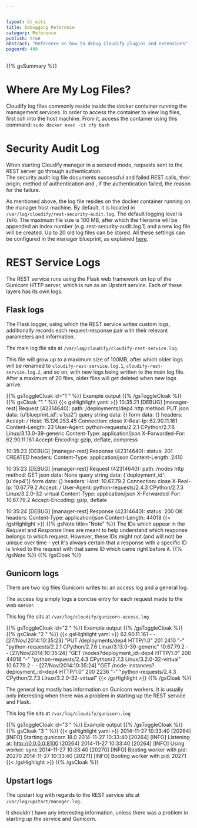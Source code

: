 ```yaml
---


layout: bt_wiki
title: Debugging Reference
category: Reference
publish: true
abstract: "Reference on how to debug Cloudify plugins and extensions"
pageord: 400
---
```




{{% gsSummary %}}

# Where Are My Log Files?

Cloudify log files commonly reside inside the docker container running the management services.
In order to access the container to view log files, first ssh into the host machine. From it, access the container
using this command: `sudo docker exec -it cfy bash`

# Security Audit Log

When starting Cloudify manager in a secured mode, requests sent to the REST server go through authentication. <br>
The security audit log file documents successful and failed REST calls, their origin, method of authentication and
, if the authentication failed, the reason for the failure.

As mentioned above, the log file resides on the docker container running on the manager host machine. By default, it is
located in `/var/log/cloudify/rest-security-audit.log`. The default logging level is `INFO`. The maximum file size is
100 MB, after which the filename will be appended an index number (e.g. rest-security-audit.log.1) and a new log file
will be created. Up to 20 old log files can be stored. All these settings can be configured in the manager
blueprint, as explained [here](/guide/3.2/guide-security.html#logging).


# REST Service Logs

The REST service runs using the Flask web framework on top of the Gunicorn HTTP server, which is run as an Upstart service. Each of these layers has its own logs.


## Flask logs

The Flask logger, using which the REST service writes custom logs, additionally records each request-response pair with their relevant parameters and information.

The main log file sits at `/var/log/cloudify/cloudify-rest-service.log`.

This file will grow up to a maximum size of 100MB, after which older logs will be renamed to `cloudify-rest-service.log.1`, `cloudify-rest-service.log.2`, and so on, with new logs being written to the main log file.
After a maximum of 20 files, older files will get deleted when new logs arrive.

{{% gsToggleCloak id="1 " %}} Example output {{% /gsToggleCloak %}}
{{% gsCloak "1 " %}}
{{< gsHighlight  yaml  >}}
10:35:21 [DEBUG] [manager-rest] 
Request (42314640):
        path: /deployments/dep4
        http method: PUT
        json data: {u'blueprint_id': u'bp2'}
        query string data: {}
        form data: {}
        headers: 
                Accept: */*
                Host: 15.126.253.45
                Connection: close
                X-Real-Ip: 62.90.11.161
                Content-Length: 23
                User-Agent: python-requests/2.2.1 CPython/2.7.6 Linux/3.13.0-39-generic
                Content-Type: application/json
                X-Forwarded-For: 62.90.11.161
                Accept-Encoding: gzip, deflate, compress

10:35:23 [DEBUG] [manager-rest] 
Response (42314640):
        status: 201 CREATED
        headers: 
                Content-Type: application/json
                Content-Length: 2410

10:35:23 [DEBUG] [manager-rest] 
Request (42314640):
        path: /nodes
        http method: GET
        json data: None
        query string data: {'deployment_id': [u'dep4']}
        form data: {}
        headers: 
                Host: 10.67.79.2
                Connection: close
                X-Real-Ip: 10.67.79.2
                Accept: */*
                User-Agent: python-requests/2.4.3 CPython/2.7.3 Linux/3.2.0-32-virtual
                Content-Type: application/json
                X-Forwarded-For: 10.67.79.2
                Accept-Encoding: gzip, deflate

10:35:24 [DEBUG] [manager-rest] 
Response (42314640):
        status: 200 OK
        headers: 
                Content-Type: application/json
                Content-Length: 44018
{{< /gsHighlight >}}
{{% gsNote title="Note" %}}
The IDs which appear in the *Request* and *Response* lines are meant to help understand which response belongs to which request. However, these IDs might not (and will not) be unique over time - yet it's always certain that a response with a specific ID is linked to the request with that same ID which came right before it.
{{% /gsNote %}}
{{% /gsCloak %}}


## Gunicorn logs

There are two log files Gunicorn writes to: an access log and a general log.

The access log simply logs a concise entry for each request made to the web server.

This log file sits at `/var/log/cloudify/gunicorn-access.log`

{{% gsToggleCloak id="2 " %}} Example output {{% /gsToggleCloak %}}
{{% gsCloak "2 " %}}
{{< gsHighlight  yaml  >}}
62.90.11.161 - - [27/Nov/2014:10:35:23] "PUT /deployments/dep4 HTTP/1.0" 201 2410 "-" "python-requests/2.2.1 CPython/2.7.6 Linux/3.13.0-39-generic"
10.67.79.2 - - [27/Nov/2014:10:35:24] "GET /nodes?deployment_id=dep4 HTTP/1.0" 200 44018 "-" "python-requests/2.4.3 CPython/2.7.3 Linux/3.2.0-32-virtual"
10.67.79.2 - - [27/Nov/2014:10:35:24] "GET /node-instances?deployment_id=dep4 HTTP/1.0" 200 2236 "-" "python-requests/2.4.3 CPython/2.7.3 Linux/3.2.0-32-virtual"
{{< /gsHighlight >}}
{{% /gsCloak %}}


The general log mostly has information on Gunicorn workers. It is usually only interesting when there was a problem in starting up the REST service and Flask.

This log file sits at `/var/log/cloudify/gunicorn.log`

{{% gsToggleCloak id="3 " %}} Example output {{% /gsToggleCloak %}}
{{% gsCloak "3 " %}}
{{< gsHighlight  yaml  >}}
2014-11-27 10:33:40 [20264] [INFO] Starting gunicorn 18.0
2014-11-27 10:33:40 [20264] [INFO] Listening at: http://0.0.0.0:8100 (20264)
2014-11-27 10:33:40 [20264] [INFO] Using worker: sync
2014-11-27 10:33:40 [20270] [INFO] Booting worker with pid: 20270
2014-11-27 10:33:40 [20271] [INFO] Booting worker with pid: 20271
{{< /gsHighlight >}}
{{% /gsCloak %}}


## Upstart logs

The upstart log with regards to the REST service sits at `​/var/log/upstart/manager.log`.

It shouldn't have any interesting information, unless there was a problem in starting up the service and Gunicorn.
